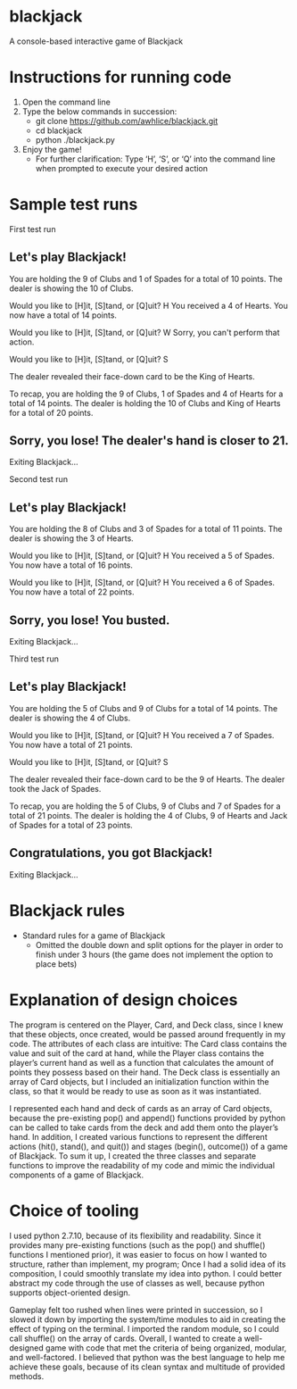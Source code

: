 # blackjack
A console-based interactive game of Blackjack

# Instructions for running code
1) Open the command line
2) Type the below commands in succession:
    - git clone https://github.com/awhlice/blackjack.git
    - cd blackjack
    - python ./blackjack.py
3) Enjoy the game!
    - For further clarification: Type ‘H’, ‘S’, or ‘Q’ into the command line when prompted to execute your desired action

# Sample test runs

First test run

Let's play Blackjack!
-------------------------------------------------------------------------------------
You are holding the 9 of Clubs and 1 of Spades for a total of 10 points.
The dealer is showing the 10 of Clubs.

Would you like to [H]it, [S]tand, or [Q]uit? H
You received a 4 of Hearts. You now have a total of 14 points.

Would you like to [H]it, [S]tand, or [Q]uit? W
Sorry, you can't perform that action.

Would you like to [H]it, [S]tand, or [Q]uit? S

The dealer revealed their face-down card to be the King of Hearts.

To recap, you are holding the 9 of Clubs, 1 of Spades and 4 of Hearts for a total of 14 points.
The dealer is holding the 10 of Clubs and King of Hearts for a total of 20 points.

Sorry, you lose! The dealer's hand is closer to 21.
-------------------------------------------------------------------------------------
Exiting Blackjack...

Second test run

Let's play Blackjack!
-------------------------------------------------------------------------------------
You are holding the 8 of Clubs and 3 of Spades for a total of 11 points.
The dealer is showing the 3 of Hearts.

Would you like to [H]it, [S]tand, or [Q]uit? H
You received a 5 of Spades. You now have a total of 16 points.

Would you like to [H]it, [S]tand, or [Q]uit? H
You received a 6 of Spades. You now have a total of 22 points.

Sorry, you lose! You busted.
-------------------------------------------------------------------------------------
Exiting Blackjack...

Third test run

Let's play Blackjack!
-------------------------------------------------------------------------------------
You are holding the 5 of Clubs and 9 of Clubs for a total of 14 points.
The dealer is showing the 4 of Clubs.

Would you like to [H]it, [S]tand, or [Q]uit? H
You received a 7 of Spades. You now have a total of 21 points.

Would you like to [H]it, [S]tand, or [Q]uit? S

The dealer revealed their face-down card to be the 9 of Hearts.
The dealer took the Jack of Spades.

To recap, you are holding the 5 of Clubs, 9 of Clubs and 7 of Spades for a total of 21 points.
The dealer is holding the 4 of Clubs, 9 of Hearts and Jack of Spades for a total of 23 points.

Congratulations, you got Blackjack!
-------------------------------------------------------------------------------------
Exiting Blackjack...

# Blackjack rules
- Standard rules for a game of Blackjack
    - Omitted the double down and split options for the player in order to finish under 3 hours (the game does not implement the option to place bets)

# Explanation of design choices
The program is centered on the Player, Card, and Deck class, since I knew that these objects, once created, would be passed around frequently in my code. The attributes of each class are intuitive: The Card class contains the value and suit of the card at hand, while the Player class contains the player’s current hand as well as a function that calculates the amount of points they possess based on their hand. The Deck class is essentially an array of Card objects, but I included an initialization function within the class, so that it would be ready to use as soon as it was instantiated.

I represented each hand and deck of cards as an array of Card objects, because the pre-existing pop() and append() functions provided by python can be called to take cards from the deck and add them onto the player’s hand. In addition, I created various functions to represent the different actions (hit(), stand(), and quit()) and stages (begin(), outcome()) of a game of Blackjack. To sum it up, I created the three classes and separate functions to improve the readability of my code and mimic the individual components of a game of Blackjack.

# Choice of tooling
I used python 2.7.10, because of its flexibility and readability. Since it provides many pre-existing functions (such as the pop() and shuffle() functions I mentioned prior), it was easier to focus on how I wanted to structure, rather than implement, my program; Once I had a solid idea of its composition, I could smoothly translate my idea into python. I could better abstract my code through the use of classes as well, because python supports object-oriented design.

Gameplay felt too rushed when lines were  printed in succession, so I slowed it down by importing the system/time modules to aid in creating the effect of typing on the terminal. I imported the random module, so I could call shuffle() on the array of cards. Overall, I wanted to create a well-designed game with code that met the criteria of being organized, modular, and well-factored. I believed that python was the best language to help me achieve these goals, because of its clean syntax and multitude of provided methods.
